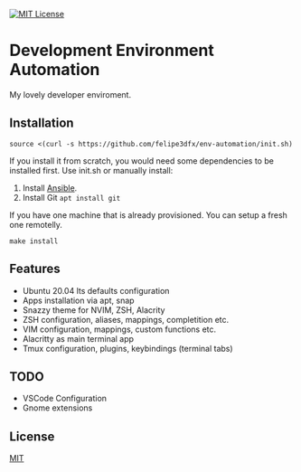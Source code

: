 [![MIT License][license-image]][license-url]

# Development Environment Automation

My lovely developer enviroment. 

## Installation

```
source <(curl -s https://github.com/felipe3dfx/env-automation/init.sh)
```

If you install it from scratch, you would need some dependencies to be installed first. Use init.sh or manually install:

1. Install [Ansible](https://docs.ansible.com/ansible/latest/installation_guide/intro_installation.html#installing-ansible-on-ubuntu).
2. Install Git `apt install git`

If you have one machine that is already provisioned. You can setup a fresh one remotelly.

```
make install
```

## Features

* Ubuntu 20.04 lts defaults configuration
* Apps installation via apt, snap
* Snazzy theme for NVIM, ZSH, Alacrity
* ZSH configuration, aliases, mappings, completition etc.
* VIM configuration, mappings, custom functions etc.
* Alacritty as main terminal app
* Tmux configuration, plugins, keybindings (terminal tabs)

## TODO

* VSCode Configuration
* Gnome extensions

## License

[MIT](LICENSE)

[license-url]: LICENSE

[license-image]: https://img.shields.io/github/license/mashape/apistatus.svg

[capture]: capture.png
